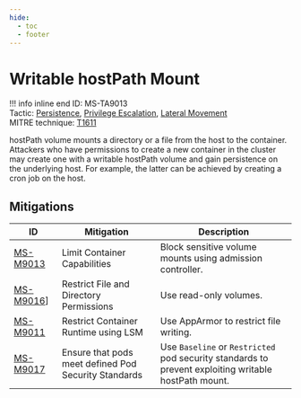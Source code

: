 ```yaml
---
hide:
  - toc
  - footer
---
```


# Writable hostPath Mount

!!! info inline end
    ID: MS-TA9013<br>
    Tactic: [Persistence](../tactics/Persistence/index.md), [Privilege Escalation](../tactics/PrivilegeEscalation/index.md), [Lateral Movement](../tactics/LateralMovement/index.md) <br>
    MITRE technique: [T1611](https://attack.mitre.org/techniques/T1611/)

hostPath volume mounts a directory or a file from the host to the container. Attackers who have permissions to create a new container in the cluster may create one with a writable hostPath volume and gain persistence on the underlying host. For example, the latter can be achieved by creating a cron job on the host.

## Mitigations

|ID|Mitigation|Description|
|--|----------|-----------|
|[MS-M9013](../mitigations/MS-M9013%20Limit%20Container%20Capabilities.md)|Limit Container Capabilities|Block sensitive volume mounts using admission controller.|
|[MS-M9016](../mitigations/MS-M9016%20Restrict%20File%20and%20Directory%20Permissions.md)]|Restrict File and Directory Permissions|Use read-only volumes.|
|[MS-M9011](../mitigations/MS-M9011%20Restrict%20Container%20Runtime%20using%20LSM.md)|Restrict Container Runtime using LSM|Use AppArmor to restrict file writing.|
|[MS-M9017](../mitigations/MS-M9017%20Ensure%20that%20pods%20meet%20defined%20Pod%20Security%20Standards.md)|Ensure that pods meet defined Pod Security Standards|Use `Baseline` or `Restricted` pod security standards to prevent exploiting writable hostPath mount.|